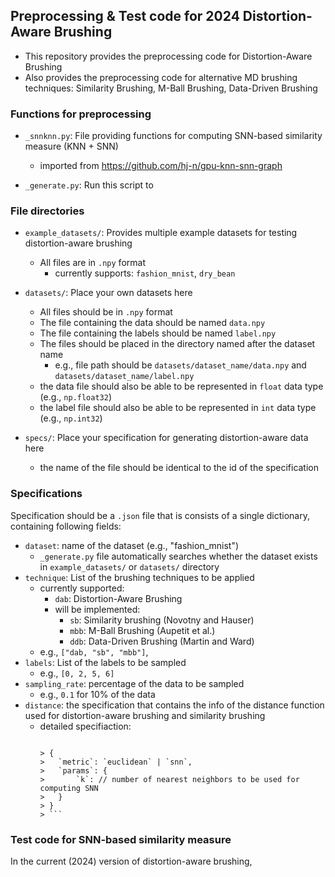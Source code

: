## Preprocessing & Test code for 2024 Distortion-Aware Brushing

- This repository provides the preprocessing code for Distortion-Aware Brushing
- Also provides the preprocessing code for alternative MD brushing techniques: Similarity Brushing, M-Ball Brushing, Data-Driven Brushing


### Functions for preprocessing

- `_snnknn.py`: File providing functions for computing SNN-based similarity measure (KNN + SNN)
  - imported from https://github.com/hj-n/gpu-knn-snn-graph

- `_generate.py`: Run this script to 

### File directories

- `example_datasets/`: Provides multiple example datasets for testing distortion-aware brushing
  - All files are in `.npy` format
	- currently supports: `fashion_mnist`, `dry_bean`

- `datasets/`: Place your own datasets here
	- All files should be in `.npy` format
	- The file containing the data should be named `data.npy`
	- The file containing the labels should be named `label.npy`
	- The files should be placed in the directory named after the dataset name
	  - e.g., file path should be `datasets/dataset_name/data.npy` and `datasets/dataset_name/label.npy`
	- the data file should also be able to be represented in `float` data type (e.g., `np.float32`)
	- the label file should also be able to be represented in `int` data type (e.g., `np.int32`)

- `specs/`: Place your specification for generating distortion-aware data here
  - the name of the file should be identical to the id of the specification

### Specifications

Specification should be a `.json` file that is consists of a single dictionary, containing following fields:

- `dataset`: name of the dataset (e.g., "fashion_mnist")
  - `_generate.py` file automatically searches whether the dataset exists in `example_datasets/` or `datasets/` directory
- `technique`: List of the brushing techniques to be applied
  - currently supported:
	  - `dab`: Distortion-Aware Brushing
	- will be implemented:
		- `sb`: Similarity brushing (Novotny and Hauser)
		- `mbb`: M-Ball Brushing (Aupetit et al.)
		- `ddb`: Data-Driven Brushing (Martin and Ward)
  - e.g., `["dab, "sb", "mbb"]`,
- `labels`: List of the labels to be sampled
	- e.g., `[0, 2, 5, 6]`
- `sampling_rate`: percentage of the data to be sampled
	- e.g., `0.1` for 10% of the data
- `distance`: the specification that contains the info of the distance function used for distortion-aware brushing and similarity brushing
  - detailed specifiaction: 
    > ```json
		> {
		> 	`metric`: `euclidean` | `snn`,
		> 	`params`: {
		> 		`k`: // number of nearest neighbors to be used for computing SNN
		>   }
		> }
		> ```
		



### Test code for SNN-based similarity measure

In the current (2024) version of distortion-aware brushing,